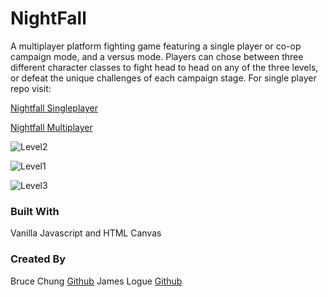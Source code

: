 # NightFall

A multiplayer platform fighting game featuring a single player or co-op campaign mode, and a versus mode.  Players can chose between three different character classes to fight head to head on any of the three levels, or defeat the unique challenges of each campaign stage. For single player repo visit: [](http://github.com/jjlljj/nightfall1p)

[Nightfall Singleplayer](http://nightfall.surge.sh/) 

[Nightfall Multiplayer](http://nightfall2p.surge.sh/)

![Level2](/assets/readme/level2-boss.png?raw=true "Boss of level2 releasing fireballs")

![Level1](/assets/readme/level1-arrow.png?raw=true "Fighting monsters on level1")

![Level3](/assets/readme/level3-mage.png?raw=true "Mage fires at cerberus and Joker on level3")

### Built With

Vanilla Javascript and HTML Canvas

### Created By

Bruce Chung [Github](https://github.com/brucekchung)
James Logue [Github](https://github.com/jjlljj)
